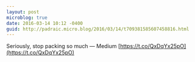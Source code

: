 ```yaml
---
layout: post
microblog: true
date: 2016-03-14 10:12 -0400
guid: http://padraic.micro.blog/2016/03/14/t709381585607458816.html
---
```

Seriously, stop packing so much — Medium [https://t.co/QxDqYx25pO](https://t.co/QxDqYx25pO)
